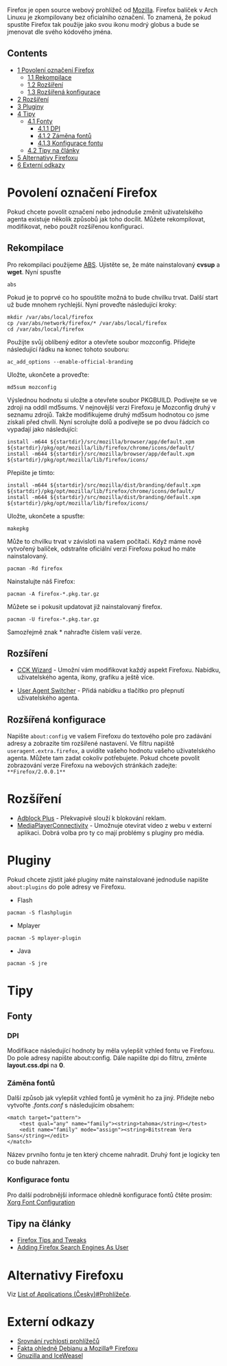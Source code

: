 Firefox je open source webový prohlížeč od [Mozilla](https://en.wikipedia.org/wiki/Mozilla "wikipedia:Mozilla"). Firefox balíček v Arch Linuxu je zkompilovany bez oficialniho označení. To znamená, že pokud spustíte Firefox tak použije jako svou ikonu modrý globus a bude se jmenovat dle svého kódového jména.

## Contents

*   [1 Povolení označení Firefox](#Povolen.C3.AD_ozna.C4.8Den.C3.AD_Firefox)
    *   [1.1 Rekompilace](#Rekompilace)
    *   [1.2 Rozšíření](#Roz.C5.A1.C3.AD.C5.99en.C3.AD)
    *   [1.3 Rozšířená konfigurace](#Roz.C5.A1.C3.AD.C5.99en.C3.A1_konfigurace)
*   [2 Rozšíření](#Roz.C5.A1.C3.AD.C5.99en.C3.AD_2)
*   [3 Pluginy](#Pluginy)
*   [4 Tipy](#Tipy)
    *   [4.1 Fonty](#Fonty)
        *   [4.1.1 DPI](#DPI)
        *   [4.1.2 Záměna fontů](#Z.C3.A1m.C4.9Bna_font.C5.AF)
        *   [4.1.3 Konfigurace fontu](#Konfigurace_fontu)
    *   [4.2 Tipy na články](#Tipy_na_.C4.8Dl.C3.A1nky)
*   [5 Alternativy Firefoxu](#Alternativy_Firefoxu)
*   [6 Externí odkazy](#Extern.C3.AD_odkazy)

# Povolení označení Firefox

Pokud chcete povolit označení nebo jednoduše změnit uživatelského agenta existuje několik způsobů jak toho docílit. Můžete rekompilovat, modifikovat, nebo použít rozšířenou konfiguraci.

## Rekompilace

Pro rekompilaci použijeme [ABS](/index.php/ABS "ABS"). Ujistěte se, že máte nainstalovaný **cvsup** a **wget**. Nyní spusťte

```
abs

```

Pokud je to poprvé co ho spouštíte možná to bude chvilku trvat. Další start už bude mnohem rychlejší. Nyní proveďte následující kroky:

```
mkdir /var/abs/local/firefox
cp /var/abs/network/firefox/* /var/abs/local/firefox
cd /var/abs/local/firefox

```

Použijte svůj oblíbený editor a otevřete soubor mozconfig. Přidejte následující řádku na konec tohoto souboru:

```
ac_add_options --enable-official-branding

```

Uložte, ukončete a proveďte:

```
md5sum mozconfig

```

Výslednou hodnotu si uložte a otevřete soubor PKGBUILD. Podívejte se ve zdroji na oddíl md5sums. V nejnovější verzi Firefoxu je Mozconfig druhý v seznamu zdrojů. Takže modifikujeme druhý md5sum hodnotou co jsme získali před chvílí. Nyní scrolujte dolů a podívejte se po dvou řádcích co vypadají jako následující:

```
install -m644 ${startdir}/src/mozilla/browser/app/default.xpm ${startdir}/pkg/opt/mozilla/lib/firefox/chrome/icons/default/
install -m644 ${startdir}/src/mozilla/browser/app/default.xpm ${startdir}/pkg/opt/mozilla/lib/firefox/icons/

```

Přepište je tímto:

```
install -m644 ${startdir}/src/mozilla/dist/branding/default.xpm ${startdir}/pkg/opt/mozilla/lib/firefox/chrome/icons/default/
install -m644 ${startdir}/src/mozilla/dist/branding/default.xpm ${startdir}/pkg/opt/mozilla/lib/firefox/icons/ 

```

Uložte, ukončete a spusťte:

```
makepkg

```

Může to chvilku trvat v závisloti na vašem počítači. Když máme nově vytvořený balíček, odstraňte oficiální verzi Firefoxu pokud ho máte nainstalovaný.

```
pacman -Rd firefox

```

Nainstalujte náš Firefox:

```
pacman -A firefox-*.pkg.tar.gz

```

Můžete se i pokusit updatovat již nainstalovaný firefox.

```
pacman -U firefox-*.pkg.tar.gz

```

Samozřejmě znak * nahraďte číslem vaší verze.

## Rozšíření

*   [CCK Wizard](https://addons.mozilla.org/firefox/2553/) - Umožní vám modifikovat každý aspekt Firefoxu. Nabídku, uživatelského agenta, ikony, grafiku a ještě více.

*   [User Agent Switcher](https://addons.mozilla.org/firefox/59/) - Přidá nabídku a tlačítko pro přepnutí uživatelského agenta.

## Rozšířená konfigurace

Napište `about:config` ve vašem Firefoxu do textového pole pro zadávání adresy a zobrazíte tím rozšířené nastavení. Ve filtru napiště `useragent.extra.firefox`, a uvidíte vašeho hodnotu vašeho uživatelského agenta. Můžete tam zadat cokoliv potřebujete. Pokud chcete povolit zobrazování verze Firefoxu na webových stránkách zadejte: `**Firefox/2.0.0.1**`

# Rozšíření

*   [Adblock Plus](https://addons.mozilla.org/firefox/1865/) - Překvapivě slouží k blokování reklam.
*   [MediaPlayerConnectivity](https://addons.mozilla.org/firefox/446/) - Umožnuje otevírat video z webu v externí aplikaci. Dobrá volba pro ty co mají problémy s pluginy pro média.

# Pluginy

Pokud chcete zjistit jaké pluginy máte nainstalované jednoduše napište `about:plugins` do pole adresy ve Firefoxu.

*   Flash

```
pacman -S flashplugin

```

*   Mplayer

```
pacman -S mplayer-plugin

```

*   Java

```
pacman -S jre

```

# Tipy

## Fonty

### DPI

Modifikace následující hodnoty by měla vylepšit vzhled fontu ve Firefoxu. Do pole adresy napište about:config. Dále napište dpi do filtru, změnte **layout.css.dpi** na **0**.

### Záměna fontů

Další způsob jak vylepšit vzhled fontů je vyměnit ho za jiný. Přidejte nebo vytvořte *.fonts.conf* s následujícím obsahem:

```
<match target="pattern">
    <test qual="any" name="family"><string>tahoma</string></test>
    <edit name="family" mode="assign"><string>Bitstream Vera Sans</string></edit>
</match>

```

Název prvního fontu je ten který chceme nahradit. Druhý font je logicky ten co bude nahrazen.

### Konfigurace fontu

Pro další podrobnější informace ohledně konfigurace fontů čtěte prosím: [Xorg Font Configuration](/index.php/Xorg_Font_Configuration "Xorg Font Configuration")

## Tipy na články

*   [Firefox Tips and Tweaks](/index.php/Firefox_Tips_and_Tweaks "Firefox Tips and Tweaks")
*   [Adding Firefox Search Engines As User](/index.php/Adding_Firefox_Search_Engines_As_User "Adding Firefox Search Engines As User")

# Alternativy Firefoxu

Viz [List of Applications (Česky)#Prohlížeče](/index.php/List_of_Applications_(%C4%8Cesky)#Prohl.C3.AD.C5.BEe.C4.8De "List of Applications (Česky)").

# Externí odkazy

*   [Srovnání rychlosti prohlížečů](http://www.howtocreate.co.uk/browserSpeed.html)
*   [Fakta ohledně Debianu a Mozilla® Firefoxu](http://web.glandium.org/blog/?p=97)
*   [Gnuzilla and IceWeasel](http://www.gnu.org/software/gnuzilla/)